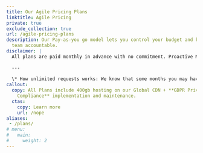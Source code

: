 ```yaml
---
title: Our Agile Pricing Plans
linktitle: Agile Pricing
private: true
exclude_collection: true
url: /agile-pricing-plans
description: Our Pay-as-you go model lets you control your budget and keeps our
  team accountable.
disclaimer: | 
  All plans are paid monthly in advance with no commitment. Proactive Management and Ongoing Care plans are for existing or migration customers only.
  
  ---
  
  \* How unlimited requests works: We know that some months you may have more requests than others, so instead of you worrying about cost, we approach the work as "smoothing out" over a period of time. If the average amount of time is significantly more than planned, we will speak to you about either a higher plan or spreading the work out over time.
callout:
  copy: All Plans include 400gb hosting on our Global CDN + **GDPR Privacy
    Compliance** implementation and maintenance.
  ctas:
    copy: Learn more
    url: /nope
aliases:
 - /plans/
# menu:
#   main: 
#     weight: 2
---
```

